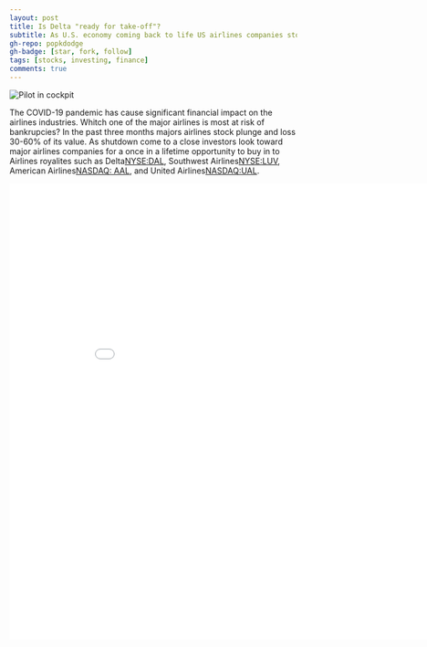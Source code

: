 ```yaml
---
layout: post
title: Is Delta "ready for take-off"?
subtitle: As U.S. economy coming back to life US airlines companies stock look like a once in a lifetime opportunity for investors.
gh-repo: popkdodge
gh-badge: [star, fork, follow]
tags: [stocks, investing, finance]
comments: true
---
```


![Pilot in  cockpit](https://api.time.com/wp-content/uploads/2019/02/airline-pilot-language.jpg?w=800&quality=85)

The COVID-19 pandemic has cause significant financial impact on the airlines industries. Whitch one of the major airlines is most at risk of bankrupcies?  In the past three months majors airlines stock plunge and loss 30-60% of its value. As shutdown come to a close investors look toward major airlines companies for a once in a lifetime opportunity to buy in to Airlines royalites such as Delta[NYSE:DAL](https://finance.yahoo.com/quote/DAL/), Southwest Airlines[NYSE:LUV](https://finance.yahoo.com/quote/LUV/), American Airlines[NASDAQ: AAL](https://finance.yahoo.com/quote/AAL/), and United Airlines[NASDAQ:UAL](https://finance.yahoo.com/quote/UAL/).

<iframe width="900" height="800" frameborder="0" scrolling="no" src="//plotly.com/~popkdodge/1.embed"></iframe>
